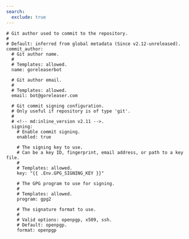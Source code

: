 ```yaml
---
search:
  exclude: true
---
```


    # Git author used to commit to the repository.
    #
    # Default: inferred from global metadata (Since v2.12-unreleased).
    commit_author:
      # Git author name.
      #
      # Templates: allowed.
      name: goreleaserbot

      # Git author email.
      #
      # Templates: allowed.
      email: bot@goreleaser.com

      # Git commit signing configuration.
      # Only useful if repository is of type 'git'.
      #
      # <!-- md:inline_version v2.11 -->.
      signing:
        # Enable commit signing.
        enabled: true

        # The signing key to use.
        # Can be a key ID, fingerprint, email address, or path to a key file.
        #
        # Templates: allowed.
        key: "{{ .Env.GPG_SIGNING_KEY }}"

        # The GPG program to use for signing.
        #
        # Templates: allowed.
        program: gpg2

        # The signature format to use.
        #
        # Valid options: openpgp, x509, ssh.
        # Default: openpgp.
        format: openpgp

